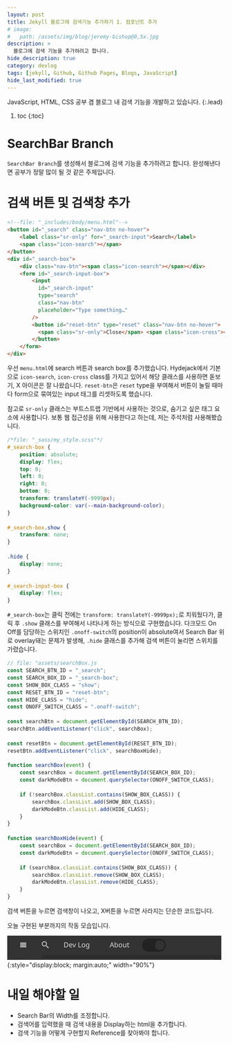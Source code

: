 ```yaml
---
layout: post
title: Jekyll 블로그에 검색기능 추가하기 1. 컴포넌트 추가
# image:
#   path: /assets/img/blog/jeremy-bishop@0,5x.jpg
description: >
  블로그에 검색 기능을 추가하려고 합니다.
hide_description: true
category: devlog
tags: [jekyll, Github, Github Pages, Blogs, JavaScript]
hide_last_modified: true
---
```


JavaScript, HTML, CSS 공부 겸 블로그 내 검색 기능을 개발하고 있습니다.
{:.lead}

1. toc
{:toc}

# SearchBar Branch

`SearchBar Branch`를 생성해서 블로그에 검색 기능을 추가하려고 합니다. 완성해낸다면 공부가 정말 많이 될 것 같은 주제입니다.

# 검색 버튼 및 검색창 추가
~~~html
<!--file: "_includes/body/menu.html"-->
<button id="_search" class="nav-btn no-hover">
    <label class="sr-only" for="_search-input">Search</label>
    <span class="icon-search"></span>
</button>
<div id="_search-box">
    <div class="nav-btn"><span class="icon-search"></span></div>
    <form id="_search-input-box">
        <input
          id="_search-input"
          type="search"
          class="nav-btn"
          placeholder="Type something…"
        />
        <button id="reset-btn" type="reset" class="nav-btn no-hover">
          <span class="sr-only">Close</span> <span class="icon-cross"></span>
        </button>
    </form>
</div>
~~~

우선 `menu.html`에 search 버튼과 search box를 추가했습니다. Hydejack에서 기본으로 `icon-search`, `icon-cross` class를 가지고 있어서 해당 클래스를 사용하면 돋보기, X 아이콘은 잘 나왔습니다. `reset-btn`은 `reset` type을 부여해서 버튼이 눌릴 때마다 form으로 묶여있는 input 태그를 리셋하도록 했습니다.

참고로 `sr-only` 클래스는 부트스트랩 기반에서 사용하는 것으로, 숨기고 싶은 태그 요소에 사용합니다. 보통 웹 접근성을 위해 사용한다고 하는데, 저는 주석처럼 사용해봤습니다.

~~~css
/*file: "_sass/my_style.scss"*/
#_search-box {
    position: absolute;
    display: flex;
    top: 0;
    left: 0;
    right: 0;
    bottom: 0;
    transform: translateY(-9999px);
    background-color: var(--main-background-color);
}

#_search-box.show {
    transform: none;
}

.hide {
    display: none;
}

#_search-input-box {
    display: flex;
}
~~~

`#_search-box`는 클릭 전에는 `transform: translateY(-9999px);`로 치워뒀다가, 클릭 후 `.show` 클래스를 부여해서 나타나게 하는 방식으로 구현했습니다. 다크모드 On Off를 담당하는 스위치인 `.onoff-switch`의 position이 absolute여서 Search Bar 위로 overlay돼는 문제가 발생해, `.hide` 클래스를 추가해 검색 버튼이 눌리면 스위치를 가렸습니다.

~~~javascript
// file: "assets/searchBox.js
const SEARCH_BTN_ID = "_search";
const SEARCH_BOX_ID = "_search-box";
const SHOW_BOX_CLASS = "show";
const RESET_BTN_ID = "reset-btn";
const HIDE_CLASS = "hide";
const ONOFF_SWITCH_CLASS = ".onoff-switch";

const searchBtn = document.getElementById(SEARCH_BTN_ID);
searchBtn.addEventListener("click", searchBox);

const resetBtn = document.getElementById(RESET_BTN_ID);
resetBtn.addEventListener("click", searchBoxHide);

function searchBox(event) {
    const searchBox = document.getElementById(SEARCH_BOX_ID);
    const darkModeBtn = document.querySelector(ONOFF_SWITCH_CLASS);

    if (!searchBox.classList.contains(SHOW_BOX_CLASS)) {
        searchBox.classList.add(SHOW_BOX_CLASS);
        darkModeBtn.classList.add(HIDE_CLASS);
    }
}

function searchBoxHide(event) {
    const searchBox = document.getElementById(SEARCH_BOX_ID);
    const darkModeBtn = document.querySelector(ONOFF_SWITCH_CLASS);

    if (searchBox.classList.contains(SHOW_BOX_CLASS)) {
        searchBox.classList.remove(SHOW_BOX_CLASS);
        darkModeBtn.classList.remove(HIDE_CLASS);
    }
}
~~~

검색 버튼을 누르면 검색창이 나오고, X버튼을 누르면 사라지는 단순한 코드입니다.

오늘 구현된 부분까지의 작동 모습입니다.

![search-btn-made](/assets/img/devlog/search-btn-made.gif){:style="display:block; margin:auto;" width="90%"}

# 내일 해야할 일
* Search Bar의 Width를 조정합니다.
* 검색어를 입력했을 때 검색 내용을 Display하는 html을 추가합니다.
* 검색 기능을 어떻게 구현할지 Reference를 찾아봐야 합니다.


